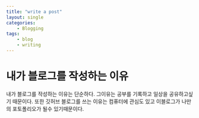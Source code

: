 ```yaml
---
title: "write a post"
layout: single 
categories:
    - Blogging
tags:
    - blog
    - writing
---
```


# 내가 블로그를 작성하는 이유

내가 블로그를 작성하는 이유는 단순하다. 그이유는 공부를 기록하고 일상을 공유하고싶기 때문이다.
또한 깃허브 블로그를 쓰는 이유는 컴퓨터에 관심도 있고  이블로그가 나만의 포토폴리오가 될수 있기때문이다.